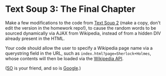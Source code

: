 # Text Soup 3: The Final Chapter

Make a few modifications to the code from [Text Soup 2](https://github.com/rashidabengali/sei33-homework/tree/master/warmup/week07/day05_text_soup_2) (make a copy, don't edit the version in the homework repo!), to cause the random words to be sourced dynamically via AJAX from Wikipedia, instead of from a hidden DIV already present in the HTML.

Your code should allow the user to specify a Wikipedia page name via a querystring field in the URL, such as `index.html?page=Sherlock+Holmes`, whose contents will then be loaded via the [Wikipedia API](https://www.mediawiki.org/wiki/API:Main_page).

([SO](https://stackoverflow.com/questions/2381642/returning-data-from-wikipedia-using-ajax) is your friend, and so is [Google](https://www.google.com.au/search?q=javascript+get+querystring+key+value).)
